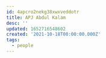 ```yaml
---
id: 4apcro2nekg38xwxveddotr
title: APJ Abdul Kalam
desc: ''
updated: 1652716548602
created: '2021-10-18T00:00:00.000Z'
tags:
  - people
---
```



